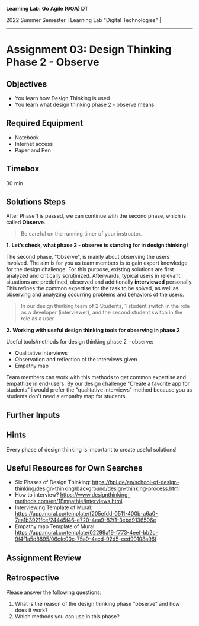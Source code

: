 <!--- Learning Lab: "Digital Technologies" GOA DT
Author: Mert Ünal 		Date: 2022  

-->



**Learning Lab: Go Agile (GOA) DT**   

2022 Summer Semester | Learning Lab "Digital Technologies" |  

***

# Assignment 03: Design Thinking Phase 2 - Observe

## Objectives
- You learn how Design Thinking is used
- You learn what design thinking phase 2 - observe means

## Required Equipment
- Notebook
- Internet access
- Paper and Pen

## Timebox

30 min

## Solutions Steps

After Phase 1 is passed, we can continue with the second phase, which is called **Observe**. 


> Be careful on the running timer of your instructor. 


**1.**  **Let’s check, what phase 2 - observe is standing for in design thinking!**

The second phase, "Observe", is mainly about observing the users involved. The aim is for you as team members is to gain expert knowledge for the design challenge. For this purpose, existing solutions are first analyzed and critically scrutinized. Afterwards, typical users in relevant situations are predefined, observed and additionally **interviewed** personally. 
This refines the common expertise for the task to be solved, as well as observing and analyzing occurring problems and behaviors of the users. 

>In our design thinking team of 2 Students, 1 student switch in the role as a developer (interviewer), and the second student switch in the role as a user.


**2.**  **Working with useful design thinking tools for observing in phase 2**

Useful tools/methods for design thinking phase 2 - observe:

* Qualitative interviews
* Observation and reflection of the interviews given
* Empathy map


Team members can work with this methods to get common expertise and empathize in end-users. By our design challenge "Create a favorite app for students" i would prefer the "qualitative interviews" method because you as students don't need a empathy map for students.

## Further Inputs

## Hints

Every phase of design thinking is important to create useful solutions!


## Useful Resources for Own Searches

- Six Phases of Design Thinking: <https://hpi.de/en/school-of-design-thinking/design-thinking/background/design-thinking-process.html>
- How to interview? <https://www.designthinking-methods.com/en/1Empathie/interviews.html> 
- Interviewing Template of Mural: <https://app.mural.co/template/f205efdd-0511-400b-a6a0-7ea1b3921fce/24445f46-e720-4ea9-82f1-3ebd9136506e>
- Empathy map Template of Mural: <https://app.mural.co/template/02299a19-f773-4eef-bb2c-9f4f1a5d8895/06cfc00c-75a9-4acd-92d5-ced90108a96f>

## Assignment Review

## Retrospective
Please answer the following questions: 

1. What is the reason of the design thinking phase "observe” and how does it work?
2. Which methods you can use in this phase?
